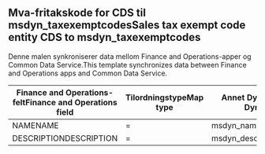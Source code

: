 ## <a name="sales-tax-exempt-code-entity-cds-to-msdyn_taxexemptcodes"></a><span data-ttu-id="6778a-101">Mva-fritakskode for CDS til msdyn_taxexemptcodes</span><span class="sxs-lookup"><span data-stu-id="6778a-101">Sales tax exempt code entity CDS to msdyn_taxexemptcodes</span></span>

<span data-ttu-id="6778a-102">Denne malen synkroniserer data mellom Finance and Operations-apper og Common Data Service.</span><span class="sxs-lookup"><span data-stu-id="6778a-102">This template synchronizes data between Finance and Operations apps and Common Data Service.</span></span>

<span data-ttu-id="6778a-103">Finance and Operations-felt</span><span class="sxs-lookup"><span data-stu-id="6778a-103">Finance and Operations field</span></span> | <span data-ttu-id="6778a-104">Tilordningstype</span><span class="sxs-lookup"><span data-stu-id="6778a-104">Map type</span></span> | <span data-ttu-id="6778a-105">Annet Dynamics 365-felt</span><span class="sxs-lookup"><span data-stu-id="6778a-105">Other Dynamics 365 field</span></span> | <span data-ttu-id="6778a-106">Standardverdi</span><span class="sxs-lookup"><span data-stu-id="6778a-106">Default value</span></span>
---|---|---|---
<span data-ttu-id="6778a-107">NAME</span><span class="sxs-lookup"><span data-stu-id="6778a-107">NAME</span></span> | = | <span data-ttu-id="6778a-108">msdyn_name</span><span class="sxs-lookup"><span data-stu-id="6778a-108">msdyn_name</span></span> | 
<span data-ttu-id="6778a-109">DESCRIPTION</span><span class="sxs-lookup"><span data-stu-id="6778a-109">DESCRIPTION</span></span> | = | <span data-ttu-id="6778a-110">msdyn_description</span><span class="sxs-lookup"><span data-stu-id="6778a-110">msdyn_description</span></span> | 
